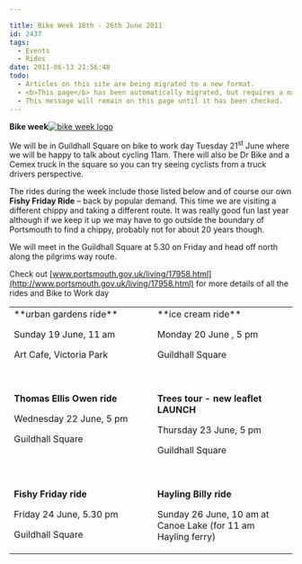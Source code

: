 ```yaml
---

title: Bike Week 18th - 26th June 2011
id: 2437
tags:
  - Events
  - Rides
date: 2011-06-13 21:56:48
todo:
  - Articles on this site are being migrated to a new format.
  - <b>This page</b> has been automatically migrated, but requires a manual check-&amp;-tune to ensure the format and links all work as expected.
  - This message will remain on this page until it has been checked.
---
```


**Bike week**[![bike week logo](http://www.pompeybug.co.uk/wp-content/uploads/2011/06/bike-week2.jpg)](http://www.pompeybug.co.uk/2011/06/bike-week-18th-26th-june-2011/bike-week-4/)

We will be in Guildhall Square on bike to work day Tuesday 21<sup>st</sup> June where we will be happy to talk about cycling 11am. There will also be Dr Bike and a Cemex truck in the square so you can try seeing cyclists from a truck drivers perspective.

The rides during the week include those listed below and of course our own **Fishy Friday Ride** – back by popular demand. This time we are visiting a different chippy and taking a different route. It was really good fun last year although if we keep it up we may have to go outside the boundary of Portsmouth to find a chippy, probably not for about 20 years though.

We will meet in the Guildhall Square at 5.30 on Friday and head off north along the pilgrims way route.

Check out [www.portsmouth.gov.uk/living/17958.html](http://www.portsmouth.gov.uk/living/17958.html) for more details of all the rides and Bike to Work day

<table border="0" cellspacing="0" cellpadding="0">
<tbody>
<tr>
<td width="331" valign="top">**urban gardens ride**&nbsp;

Sunday 19 June, 11 am

Art Cafe, Victoria Park </td>
<td width="331" valign="top">**ice cream   ride**&nbsp;

Monday 20 June , 5 pm

Guildhall Square </td>
</tr>
<tr>
<td width="331" valign="top">&nbsp;

**Thomas Ellis Owen ride**

Wednesday 22 June,   5 pm

Guildhall Square</td>
<td width="331" valign="top">&nbsp;

**Trees   tour - new leaflet LAUNCH**

Thursday 23 June, 5 pm

Guildhall Square               </td>
</tr>
<tr>
<td width="331" valign="top">&nbsp;

**Fishy Friday   ride**

Friday 24 June, 5.30 pm

Guildhall Square </td>
<td width="331" valign="top">&nbsp;

**Hayling Billy   ride**

Sunday 26 June, 10 am at Canoe Lake   (for 11 am Hayling ferry) </td>
</tr>
</tbody>
</table>
&nbsp;